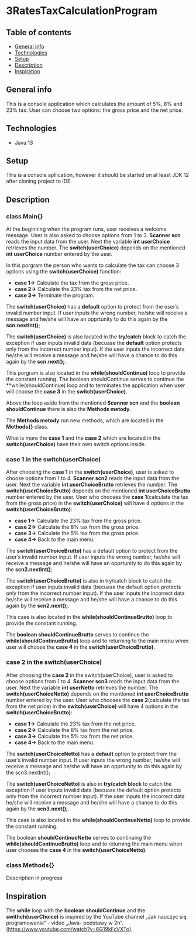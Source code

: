 # 3RatesTaxCalculationProgram

## Table of contents 

* [General info](#general-info)
* [Technologies](#technologies)
* [Setup](#setup)
* [Description](#description)
* [Inspiration](#inspiration)

## General info 

This is a console application which calculates the amount of 5%, 8% and 23% tax. User can choose two options: the gross price and the net price.

## Technologies 

* Java 13 

## Setup 

This is a console apllication, however it should be started on at least JDK 12 after cloning project to IDE.

## Description
### class Main{}

At the beginning when the program runs, user receives a welcome message. User is also asked to choose options from 1 to 3. **Scanner scn** reads the input data from the user. 
Next the variable **int userChoice** retrieves the number. The **switch(userChoice)** depends on the mentioned **int userChoice** number entered by the user.

In this porgram the person who wants to calculate the tax can choose 3 options using the **switch(userChoice)** function:

* **case 1->**	Calculate the tax from the gross price.
* **case 2->**	Calculate the 23% tax from the net price.
* **case 3->**	Terminate the program.

The **switch(userChoice)** has a **default** option to protect from the user’s invalid number input. If user inputs the wrong number, he/she will receive a message and he/she will have an opprtunity to do this again by the **scn.nextInt();**

The **switch(userChoice)** is also located in the **try/catch** block to catch the exception if user inputs invalid data (becuase the **default** option protects only from the incorrect number input). If the user inputs the incorrect data he/she will receive a message and he/she will have a chance to do this again by the **scn.next();**.

This porgram is also located in the **while(shouldContinue)** loop to provide the constant running.
The boolean shouldContinue serves to continue the **while(shouldContinue) loop and to terminates the application when user will choose the **case 3** in the **switch(userChoice)**.

Above the loop aside from the mentioned **Scanner scn** and the **boolean shouldContinue** there is also the **Methods metody**.

The **Methods metody** run new methods, which are located in the **Methods{}** class.

What is more the **case 1** and the **case 2** which are located in the **switch(userChoice)** have their own switch options inside.

### case 1 in the switch(userChoice)

After choosing the **case 1** in the **switch(userChoice)**, user is asked to choose options from 1 to 4. **Scanner scn2** reads the input data from the user. 
Next the variable **int userChoiceBrutto** retrieves the number. The **switch(userChoiceBrutto)** depends on the mentioned **int userChoiceBrutto** number entered by the user.
User who chooses the **case 1**(calculate the tax from the gross price) in the **switch(userChoice)** will have 4 options in the **switch(userChoiceBrutto)**:

* **case 1->** Calculate the 23% tax from the gross price.
* **case 2->** Calculate the 8% tax from the gross price.
* **case 3->** Calculate the 5% tax from the gross price.
* **case 4->** Back to the main menu.

The **switch(userChoiceBrutto)** has a default option to protect from the user’s invalid number input. 
If user inputs the wrong number, he/she wiil receive a message and he/she will have an opprtunity to do this again by the **scn2.nextInt()**;

The **switch(userChoiceBrutto)** is also in try/catch block to catch the exception if user inputs invalid data (becuase the default option protects only from the incorrect number input). 
If the user inputs the incorrect data he/she will receive a message and he/she will have a chance to do this again by the **scn2.next();**.

This case is also located in the **while(shouldContinueBrutto)** loop to provide the constant running.

The **boolean shouldContinueBrutto** serves to continue the **while(shouldContinueBrutto)** loop and to returning to the main menu when user will choose the **case 4** in the **switch(userChoiceBrutto)**.

### case 2 in the switch(userChoice)

After choosing the **case 2** in the switch(userChoice), user is asked to choose options from 1 to 4. **Scanner scn3** reads the input data from the user. 
Next the variable **int userNetto** retrieves the number. 
The **switch(userChoiceNetto)** depends on the mentioned **int userChoiceBrutto** number entered by the user.
User who chooses the **case 2**(calculate the tax from the net price) in the **switch(userChoice)** will have 4 options in the **switch(userChoiceBrutto)**:

* **case 1->** Calculate the 23% tax from the net price.
* **case 2->** Calculate the 8% tax from the net price.
* **case 3->** Calculate the 5% tax from the net price.
* **case 4->** Back to the main menu.

The **switch(userChoiceNetto)** has a **default** option to protect from the user’s invalid number input. If user inputs the wrong number, he/she wiil receive a message and he/she will have an opprtunity to do this again by the scn3.nextInt();

The **switch(userChoiceNetto)** is also in **try/catch block** to catch the exception if user inputs invalid data (becuase the default option protects only from the incorrect number input). 
If the user inputs the incorrect data he/she will receive a message and he/she will have a chance to do this again by the **scn3.next();**.

This case is also located in the **while(shouldContinueNetto)** loop to provide the constant running.

The boolean **shouldContinueNetto** serves to continuing the **while(shouldContinueBrutto)** loop and to returning the main menu when user chooses the **case 4** in the **switch(userChoiceNetto)**.

### class Methods{}

Description in progress

## Inspiration 

The **while** loop with the **boolean shouldContinue** and the **swithch(userChoice)** is inspired by the YouTube channel „Jak nauczyć się programowania” - video „Java- podstawy w 2h”. (https://www.youtube.com/watch?v=6G19kFcVXTo).


